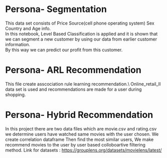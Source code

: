 # Persona- Segmentation
This data set consists of Price Source(cell phone operating system) Sex  Country and Age info.\
In this notebook, Level Based Classification is applied and 
it is shown that we can segment a new customer by using our data from earlier customer information.\
By this way we can predict our profit from this customer.
# Persona- ARL Recommendation
This file create asscociation rule learning recommendation.\ 
Online_retail_II data set is used and recommendations are made for a user during shopping.
# Persona- Hybrid Recommendation
In this project there are two data files which are movie.csv and rating.csv
we determine users have watched same movies with the user chosen.
We create correlation dataframe Then find the most similar users,
We make recommend movies to the user by user based colloboartive filtering method.
Link for datasets : https://grouplens.org/datasets/movielens/latest/
